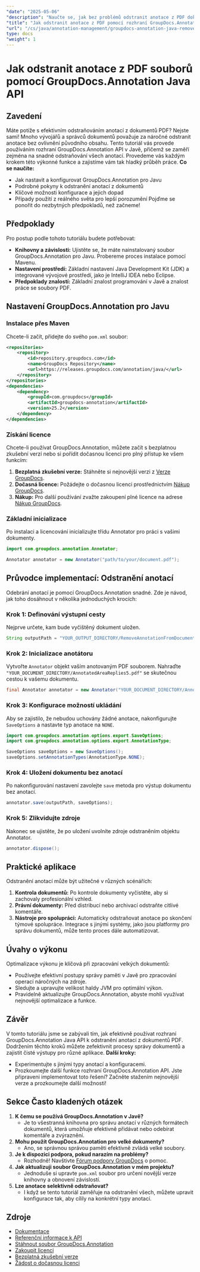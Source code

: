 ```yaml
---
"date": "2025-05-06"
"description": "Naučte se, jak bez problémů odstranit anotace z PDF dokumentů pomocí rozhraní GroupDocs.Annotation API v Javě. Postupujte podle našeho podrobného návodu pro efektivní správu dokumentů."
"title": "Jak odstranit anotace z PDF pomocí rozhraní GroupDocs.Annotation Java API"
"url": "/cs/java/annotation-management/groupdocs-annotation-java-remove-pdf-annotations/"
type: docs
"weight": 1
---
```


# Jak odstranit anotace z PDF souborů pomocí GroupDocs.Annotation Java API
## Zavedení
Máte potíže s efektivním odstraňováním anotací z dokumentů PDF? Nejste sami! Mnoho vývojářů a správců dokumentů považuje za náročné odstranit anotace bez ovlivnění původního obsahu. Tento tutoriál vás provede používáním rozhraní GroupDocs.Annotation API v Javě, přičemž se zaměří zejména na snadné odstraňování všech anotací. Provedeme vás každým krokem této výkonné funkce a zajistíme vám tak hladký průběh práce.
**Co se naučíte:**
- Jak nastavit a konfigurovat GroupDocs.Annotation pro Javu
- Podrobné pokyny k odstranění anotací z dokumentů
- Klíčové možnosti konfigurace a jejich dopad
- Případy použití z reálného světa pro lepší porozumění
Pojďme se ponořit do nezbytných předpokladů, než začneme!
## Předpoklady
Pro postup podle tohoto tutoriálu budete potřebovat:
- **Knihovny a závislosti:** Ujistěte se, že máte nainstalovaný soubor GroupDocs.Annotation pro Javu. Probereme proces instalace pomocí Mavenu.
- **Nastavení prostředí:** Základní nastavení Java Development Kit (JDK) a integrované vývojové prostředí, jako je IntelliJ IDEA nebo Eclipse.
- **Předpoklady znalostí:** Základní znalost programování v Javě a znalost práce se soubory PDF.
## Nastavení GroupDocs.Annotation pro Javu
### Instalace přes Maven
Chcete-li začít, přidejte do svého `pom.xml` soubor:
```xml
<repositories>
    <repository>
        <id>repository.groupdocs.com</id>
        <name>GroupDocs Repository</name>
        <url>https://releases.groupdocs.com/annotation/java/</url>
    </repository>
</repositories>
<dependencies>
    <dependency>
        <groupId>com.groupdocs</groupId>
        <artifactId>groupdocs-annotation</artifactId>
        <version>25.2</version>
    </dependency>
</dependencies>
```
### Získání licence
Chcete-li používat GroupDocs.Annotation, můžete začít s bezplatnou zkušební verzí nebo si pořídit dočasnou licenci pro plný přístup ke všem funkcím:
1. **Bezplatná zkušební verze:** Stáhněte si nejnovější verzi z [Verze GroupDocs](https://releases.groupdocs.com/annotation/java/).
2. **Dočasná licence:** Požádejte o dočasnou licenci prostřednictvím [Nákup GroupDocs](https://purchase.groupdocs.com/temporary-license/).
3. **Nákup:** Pro další používání zvažte zakoupení plné licence na adrese [Nákup GroupDocs](https://purchase.groupdocs.com/buy).
### Základní inicializace
Po instalaci a licencování inicializujte třídu Annotator pro práci s vašimi dokumenty.
```java
import com.groupdocs.annotation.Annotator;

Annotator annotator = new Annotator("path/to/your/document.pdf");
```
## Průvodce implementací: Odstranění anotací
Odebrání anotací je pomocí GroupDocs.Annotation snadné. Zde je návod, jak toho dosáhnout v několika jednoduchých krocích:
### Krok 1: Definování výstupní cesty
Nejprve určete, kam bude vyčištěný dokument uložen.
```java
String outputPath = "YOUR_OUTPUT_DIRECTORY/RemoveAnnotationFromDocument.pdf"; // Aktualizujte svou cestu
```
### Krok 2: Inicializace anotátoru
Vytvořte `Annotator` objekt vaším anotovaným PDF souborem. Nahraďte `"YOUR_DOCUMENT_DIRECTORY/AnnotatedAreaReplies5.pdf"` se skutečnou cestou k vašemu dokumentu.
```java
final Annotator annotator = new Annotator("YOUR_DOCUMENT_DIRECTORY/AnnotatedAreaReplies5.pdf");
```
### Krok 3: Konfigurace možností ukládání
Aby se zajistilo, že nebudou uchovány žádné anotace, nakonfigurujte `SaveOptions` a nastavte typ anotace na `NONE`.
```java
import com.groupdocs.annotation.options.export.SaveOptions;
import com.groupdocs.annotation.options.export.AnnotationType;

SaveOptions saveOptions = new SaveOptions();
saveOptions.setAnnotationTypes(AnnotationType.NONE);
```
### Krok 4: Uložení dokumentu bez anotací
Po nakonfigurování nastavení zavolejte `save` metoda pro výstup dokumentu bez anotací.
```java
annotator.save(outputPath, saveOptions);
```
### Krok 5: Zlikvidujte zdroje
Nakonec se ujistěte, že po uložení uvolníte zdroje odstraněním objektu Annotator.
```java
annotator.dispose();
```
## Praktické aplikace
Odstranění anotací může být užitečné v různých scénářích:
1. **Kontrola dokumentů:** Po kontrole dokumenty vyčistěte, aby si zachovaly profesionální vzhled.
2. **Právní dokumenty:** Před distribucí nebo archivací odstraňte citlivé komentáře.
3. **Nástroje pro spolupráci:** Automaticky odstraňovat anotace po skončení týmové spolupráce.
Integrace s jinými systémy, jako jsou platformy pro správu dokumentů, může tento proces dále automatizovat.
## Úvahy o výkonu
Optimalizace výkonu je klíčová při zpracování velkých dokumentů:
- Používejte efektivní postupy správy paměti v Javě pro zpracování operací náročných na zdroje.
- Sledujte a upravujte velikost haldy JVM pro optimální výkon.
- Pravidelně aktualizujte GroupDocs.Annotation, abyste mohli využívat nejnovější optimalizace a funkce.
## Závěr
V tomto tutoriálu jsme se zabývali tím, jak efektivně používat rozhraní GroupDocs.Annotation Java API k odstranění anotací z dokumentů PDF. Dodržením těchto kroků můžete zefektivnit procesy správy dokumentů a zajistit čisté výstupy pro různé aplikace.
**Další kroky:**
- Experimentujte s jinými typy anotací a konfiguracemi.
- Prozkoumejte další funkce rozhraní GroupDocs.Annotation API.
Jste připraveni implementovat toto řešení? Začněte stažením nejnovější verze a prozkoumejte další možnosti!
## Sekce Často kladených otázek
1. **K čemu se používá GroupDocs.Annotation v Javě?**
   - Je to všestranná knihovna pro správu anotací v různých formátech dokumentů, která umožňuje efektivně přidávat nebo odebírat komentáře a zvýraznění.
2. **Mohu použít GroupDocs.Annotation pro velké dokumenty?**
   - Ano, se správnou správou paměti efektivně zvládá velké soubory.
3. **Je k dispozici podpora, pokud narazím na problémy?**
   - Rozhodně! Navštivte [Fórum podpory GroupDocs](https://forum.groupdocs.com/c/annotation/) o pomoc.
4. **Jak aktualizuji soubor GroupDocs.Annotation v mém projektu?**
   - Jednoduše si upravte `pom.xml` soubor pro určení novější verze knihovny a obnovení závislostí.
5. **Lze anotace selektivně odstraňovat?**
   - I když se tento tutoriál zaměřuje na odstranění všech, můžete upravit konfigurace tak, aby cílily na konkrétní typy anotací.
## Zdroje
- [Dokumentace](https://docs.groupdocs.com/annotation/java/)
- [Referenční informace k API](https://reference.groupdocs.com/annotation/java/)
- [Stáhnout soubor GroupDocs.Annotation](https://releases.groupdocs.com/annotation/java/)
- [Zakoupit licenci](https://purchase.groupdocs.com/buy)
- [Bezplatná zkušební verze](https://releases.groupdocs.com/annotation/java/)
- [Žádost o dočasnou licenci](https://purchase.groupdocs.com/temporary-license/)